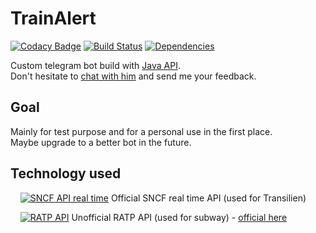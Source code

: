 # TrainAlert
[![Codacy Badge](https://api.codacy.com/project/badge/Grade/e5bdcb2284d4499da81920360f677d6b)](https://www.codacy.com/app/Iron-Wolf/TrainAlert?utm_source=github.com&amp;utm_medium=referral&amp;utm_content=Iron-Wolf/TrainAlert&amp;utm_campaign=Badge_Grade)
[![Build Status](https://travis-ci.org/Iron-Wolf/TrainAlert.svg?branch=master)](https://travis-ci.org/Iron-Wolf/TrainAlert)
[![Dependencies](https://img.shields.io/librariesio/github/Iron-Wolf/TrainAlert.svg)](https://libraries.io/github/Iron-Wolf/TrainAlert)

Custom telegram bot build with [Java API](https://github.com/rubenlagus/TelegramBots).  
Don't hesitate to [chat with him](https://telegram.me/trainalert_bot) and send me your feedback.

## Goal
Mainly for test purpose and for a personal use in the first place.  
Maybe upgrade to a better bot in the future.

## Technology used
&nbsp;&nbsp;&nbsp;&nbsp;[![SNCF API real time](https://img.shields.io/badge/SNCF-0.2-blue.svg)](https://ressources.data.sncf.com/explore/dataset/api-temps-reel-transilien/) Official SNCF real time API (used for Transilien)

&nbsp;&nbsp;&nbsp;&nbsp;[![RATP API](https://img.shields.io/badge/RATP-2.0-blue.svg)](https://github.com/pgrimaud/horaires-ratp-api) Unofficial RATP API (used for subway) - [official here](http://wap.ratp.fr)

